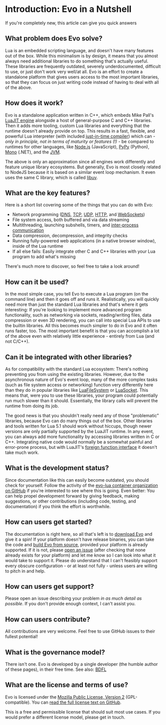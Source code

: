 # Introduction: Evo in a Nutshell

If you're completely new, this article can give you quick answers

## What problem does Evo solve?

Lua is an embedded scripting language, and doesn't have many features out of the box. While this minimalism is by design, it means that you almost always need additional libraries to do something that's actually useful. These libraries are frequently outdated, severely underdocumented, difficult to use, or just don't work very well/at all. Evo is an effort to create a standalone platform that gives users access to the most important libraries, so that they can focus on just writing code instead of having to deal with all of the above.

## How does it work?

Evo is a standalone application written in C++, which embeds Mike Pall's [LuaJIT engine](http://luajit.org/) alongside a host of general-purpose C and C++ libraries. Then it adds more tooling, custom Lua libraries and everything that the runtime doesn't already provide on top. This results in a fast, flexible, and powerful Lua interpreter (with included [just-in-time compiler](https://en.wikipedia.org/wiki/Just-in-time_compilation)) which can - _only in principle, not in terms of maturity or features (!)_ - be compared to runtimes for other languages, like [Node.js](https://en.wikipedia.org/wiki/Node.js) (JavaScript), [PyPy](https://en.wikipedia.org/wiki/PyPy) (Python), [Mono](<https://en.wikipedia.org/wiki/Mono_(software)>) (.NET), and the [JVM](https://en.wikipedia.org/wiki/Java_virtual_machine).

The above is only an approximation since all engines work differently and feature unique library ecosystems. But generally, Evo is most closely related to NodeJS because it is based on a similar event loop mechanism. It even uses the same C library, which is called [libuv](http://docs.libuv.org/en/v1.x/design.html).

## What are the key features?

Here is a short list covering some of the things that you can do with Evo:

- Network programming ([DNS](https://en.wikipedia.org/wiki/Domain_Name_System), [TCP](https://en.wikipedia.org/wiki/Transmission_Control_Protocol), [UDP](https://en.wikipedia.org/wiki/User_Datagram_Protocol), [HTTP](https://en.wikipedia.org/wiki/Hypertext_Transfer_Protocol), and [WebSockets](https://en.wikipedia.org/wiki/WebSocket))
- File system access, both buffered and via data streaming
- Multithreading, launching subshells, timers, and [inter-process communication](https://en.wikipedia.org/wiki/Inter-process_communication)
- Data compression, decompression, and integrity checks
- Running fully-powered web applications (in a native browser window), inside of the Lua runtime
- If all else fails: Easily integrate other C and C++ libraries with your Lua program to add what's missing

There's much more to discover, so feel free to take a look around!

## How can it be used?

In the most simple case, you tell Evo to execute a Lua program (on the command line) and then it goes off and runs it. Realistically, you will quickly need more than just the standard Lua libraries and that's where it gets interesting: If you're looking to implement more advanced program functionality, such as networking via sockets, reading/writing files, data compression or even 3D rendering, you can call into special Lua APIs to use the builtin libraries. All this becomes much simpler to do in Evo and it often runs faster, too. The most important benefit is that you can accomplish a lot of the above even with relatively little experience - entirely from Lua (and not C/C++).

## Can it be integrated with other libraries?

As for compatibility with the standard Lua ecosystem: There's nothing preventing you from using the existing libraries. However, due to the asynchronous nature of Evo's event loop, many of the more complex tasks (such as file system access or networking) function very differently here than they do in popular libraries like [LuaFileSystem](https://lunarmodules.github.io/luafilesystem/) or [LuaSocket](https://lunarmodules.github.io/luasocket/). This means that, were you to use these libraries, your program could potentially run much slower than it should. Essentially, the library calls will prevent the runtime from doing its job.

The good news is that you shouldn't really need any of those "problematic" libraries, because Evo can do many things out of the box. Other libraries and tools written for Lua 5.1 should work without hiccups, though newer versions are only partially supported by the LuaJIT runtime. In any event, you can always add more functionality by accessing libraries written in C or C++. Integrating native code would normally be a somewhat painful and error-prone process, but with LuaJIT's [foreign function interface](http://luajit.org/ext_ffi.html) it doesn't take much work.

## What is the development status?

Since documentation like this can easily become outdated, you should check for yourself. Follow the activity of the [evo-lua container organization on GitHub](https://github.com/evo-lua) if you're interested to see where this is going. Even better: You can help propel development forward by giving feedback, making suggestions, or other contributions (including code, testing, and documentation) if you think the effort is worthwhile.

## How can users get started?

The documentation is right here, so all that's left is to [download Evo](https://github.com/evo-lua/evo-runtime/releases) and give it a spin! If your platform doesn't have release binaries, you can take the code and [build Evo from source](/docs/how-to-guides/building-from-source), provided your platform is already supported. If it is not, please [open an issue](https://github.com/evo-lua/evo-runtime/issues/new) (after checking that none already exists for your platform) and let me know so I can look into what it would take to support it. Please do understand that I can't feasibly support every obscure configuration - or at least not fully - unless users are willing to pitch in and help.

## How can users get support?

Please open an issue describing your problem _in as much detail as possible_. If you don't provide enough context, I can't assist you.

## How can users contribute?

All contributions are very welcome. Feel free to use GitHub issues to their fullest potential!

## What is the governance model?

There isn't one. Evo is developed by a single developer (the humble author of these pages), in their free time. See also: [BDFL](https://en.wikipedia.org/wiki/Benevolent_dictator_for_life)

## What are the license and terms of use?

Evo is licensed under the [Mozilla Public License, Version 2](https://www.mozilla.org/en-US/MPL/2.0/FAQ/) (GPL-compatible). You can [read the full license text on GitHub](https://github.com/evo-lua/evo-runtime/blob/main/LICENSE).

This is a free and permissible license that should suit most use cases. If you would prefer a different license model, please get in touch.
